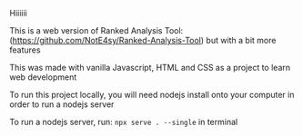 Hiiiiii

This is a web version of Ranked Analysis Tool: (https://github.com/NotE4sy/Ranked-Analysis-Tool) but with a bit more features

This was made with vanilla Javascript, HTML and CSS as a project to learn web development

To run this project locally, you will need nodejs install onto your computer in order to run a nodejs server

To run a nodejs server, run: ```npx serve . --single``` in terminal
